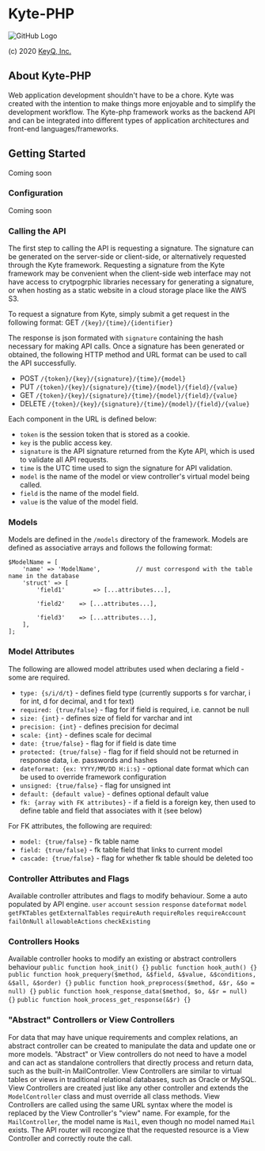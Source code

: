 # Kyte-PHP
![GitHub Logo](https://www.keyq.cloud/img/kytelogo_dark.png)

(c) 2020 [KeyQ, Inc.](https://www.keyq.cloud)

## About Kyte-PHP
Web application development shouldn't have to be a chore.  Kyte was created with the intention to make things more enjoyable and to simplify the development workflow.  The Kyte-php framework works as the backend API and can be integrated into different types of application architectures and front-end languages/frameworks.

## Getting Started
Coming soon

### Configuration
Coming soon

### Calling the API
The first step to calling the API is requesting a signature.  The signature can be generated on the server-side or client-side, or alternatively requested through the Kyte framework.  Requesting a signature from the Kyte framework may be convenient when the client-side web interface may not have access to crytpogrphic libraries necessary for generating a signature, or when hosting as a static website in a cloud storage place like the AWS S3.

To request a signature from Kyte, simply submit a get request in the following format:
GET      `/{key}/{time}/{identifier}`

The response is json formated with `signature` containing the hash necessary for making API calls.  Once a signature has been generated or obtained, the following HTTP method and URL format can be used to call the API successfully.
 * POST     `/{token}/{key}/{signature}/{time}/{model}`
 * PUT      `/{token}/{key}/{signature}/{time}/{model}/{field}/{value}`
 * GET      `/{token}/{key}/{signature}/{time}/{model}/{field}/{value}`
 * DELETE   `/{token}/{key}/{signature}/{time}/{model}/{field}/{value}`

Each component in the URL is defined below:
* `token` is the session token that is stored as a cookie.
* `key` is the public access key.
* `signature` is the API signature returned from the Kyte API, which is used to validate all API requests.
* `time` is the UTC time used to sign the signature for API validation.
* `model` is the name of the model or view controller's virtual model being called.
* `field` is the name of the model field.
* `value` is the value of the model field.

### Models
Models are defined in the `/models` directory of the framework.  Models are defined as associative arrays and follows the following format:
```
$ModelName = [
	'name' => 'ModelName',          // must correspond with the table name in the database
	'struct' => [
		'field1'		=> [...attributes...],

		'field2'	=> [...attributes...],

		'field3'	=> [...attributes...],
	],
];
```


### Model Attributes
The following are allowed model attributes used when declaring a field - some are required.

* `type: {s/i/d/t}` - defines field type (currently supports s for varchar, i for int, d for decimal, and t for text)
* `required: {true/false}` - flag for if field is required, i.e. cannot be null
* `size: {int}` - defines size of field for varchar and int
* `precision: {int}` - defines precision for decimal
* `scale: {int}` - defines scale for decimal
* `date: {true/false}` - flag for if field is date time
* `protected: {true/false}` - flag for if field should not be returned in response data, i.e. passwords and hashes
* `dateformat: {ex: YYYY/MM/DD H:i:s}` - optional date format which can be used to override framework configuration
* `unsigned: {true/false}` - flag for unsigned int
* `default: {default value}` - defines optional default value
* `fk: {array with FK attributes}` - if a field is a foreign key, then used to define table and field that associates with it (see below)

For FK attributes, the following are required:
* `model: {true/false}` - fk table name
* `field: {true/false}` - fk table field that links to current model
* `cascade: {true/false}` - flag for whether fk table should be deleted too

### Controller Attributes and Flags
Available controller attributes and flags to modify behaviour. Some a auto populated by API engine.
`user`
`account`
`session`
`response`
`dateformat`
`model`
`getFKTables`
`getExternalTables`
`requireAuth`
`requireRoles`
`requireAccount`
`failOnNull`
`allowableActions`
`checkExisting`

### Controllers Hooks
Available controller hooks to modify an existing or abstract controllers behaviour
`public function hook_init() {}`
`public function hook_auth() {}`
`public function hook_prequery($method, &$field, &$value, &$conditions, &$all, &$order) {}`
`public function hook_preprocess($method, &$r, &$o = null) {}`
`public function hook_response_data($method, $o, &$r = null) {}`
`public function hook_process_get_response(&$r) {}`

### "Abstract" Controllers or View Controllers
For data that may have unique requirements and complex relations, an abstract controller can be created to manipulate the data and update one or more models.  "Abstract" or View controllers do not need to have a model and can act as standalone controllers that directly process and return data, such as the built-in MailController.  View Controllers are similar to virtual tables or views in traditional relational databases, such as Oracle or MySQL.  View Controllers are created just like any other controller and extends the `ModelController` class and must override all class methods.  View Controllers are called using the same URL syntax where the model is replaced by the View Controller's "view" name.  For example, for the `MailController`, the model name is `Mail`, even though no model named `Mail` exists.  The API router will recongize that the requested resource is a View Controller and correctly route the call.
